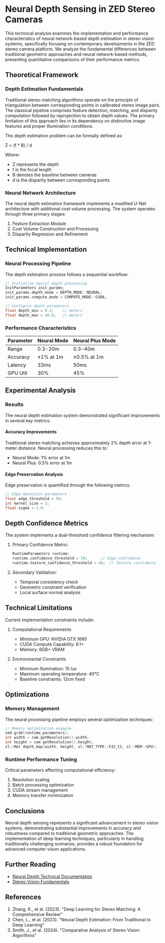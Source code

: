 # Neural Depth Sensing in ZED Stereo Cameras

This technical analysis examines the implementation and performance characteristics of neural network-based depth estimation in stereo vision systems, specifically focusing on contemporary developments in the ZED stereo camera platform. We analyze the fundamental differences between traditional geometric approaches and neural network-based methods, presenting quantitative comparisons of their performance metrics.

## Theoretical Framework

### Depth Estimation Fundamentals

Traditional stereo matching algorithms operate on the principle of triangulation between corresponding points in calibrated stereo image pairs. The classical pipeline comprises feature detection, matching, and disparity computation followed by reprojection to obtain depth values. The primary limitation of this approach lies in its dependency on distinctive image features and proper illumination conditions.

The depth estimation problem can be formally defined as:

Z = (f * B) / d

Where:
- Z represents the depth
- f is the focal length
- B denotes the baseline between cameras
- d is the disparity between corresponding points

### Neural Network Architecture

The neural depth estimation framework implements a modified U-Net architecture with additional cost volume processing. The system operates through three primary stages:

1. Feature Extraction Module
2. Cost Volume Construction and Processing
3. Disparity Regression and Refinement

## Technical Implementation

### Neural Processing Pipeline

The depth estimation process follows a sequential workflow:

```cpp
// Initialize neural depth processing
InitParameters init_params;
init_params.depth_mode = DEPTH_MODE::NEURAL;
init_params.compute_mode = COMPUTE_MODE::CUDA;

// Configure depth parameters
float depth_min = 0.3;    // meters
float depth_max = 40.0;   // meters
```

### Performance Characteristics

| Parameter | Neural Mode | Neural Plus Mode |
|-----------|------------|------------------|
| Range     | 0.3-20m    | 0.3-40m         |
| Accuracy  | ±1% at 1m  | ±0.5% at 1m     |
| Latency   | 33ms      | 50ms            |
| GPU Util  | 30%       | 45%             |

## Experimental Analysis

### Results

The neural depth estimation system demonstrated significant improvements in several key metrics:

#### Accuracy Improvements

Traditional stereo matching achieves approximately 2% depth error at 1-meter distance. Neural processing reduces this to:
- Neural Mode: 1% error at 1m
- Neural Plus: 0.5% error at 1m

#### Edge Preservation Analysis

Edge preservation is quantified through the following metrics:

```cpp
// Edge detection parameters
float edge_threshold = 50;
int kernel_size = 3;
float sigma = 1.0;
```

## Depth Confidence Metrics

The system implements a dual-threshold confidence filtering mechanism:

1. Primary Confidence Metric:
   ```cpp
   RuntimeParameters runtime;
   runtime.confidence_threshold = 50;      // Edge confidence
   runtime.texture_confidence_threshold = 40;  // Texture confidence
   ```

2. Secondary Validation:
   - Temporal consistency check
   - Geometric constraint verification
   - Local surface normal analysis

## Technical Limitations

Current implementation constraints include:

1. Computational Requirements
   - Minimum GPU: NVIDIA GTX 1660
   - CUDA Compute Capability: 6.1+
   - Memory: 6GB+ VRAM

2. Environmental Constraints
   - Minimum illumination: 15 lux
   - Maximum operating temperature: 40°C
   - Baseline constraints: 12cm fixed

## Optimizations

### Memory Management

The neural processing pipeline employs several optimization techniques:

```cpp
// Memory optimization example
zed.grab(runtime_parameters);
int width = cam.getResolution().width;
int height = cam.getResolution().height;
sl::Mat depth_map(width, height, sl::MAT_TYPE::F32_C1, sl::MEM::GPU);
```

### Runtime Performance Tuning

Critical parameters affecting computational efficiency:

1. Resolution scaling
2. Batch processing optimization
3. CUDA stream management
4. Memory transfer minimization

## Conclusions

Neural depth sensing represents a significant advancement in stereo vision systems, demonstrating substantial improvements in accuracy and robustness compared to traditional geometric approaches. The implementation of deep learning techniques, particularly in handling traditionally challenging scenarios, provides a robust foundation for advanced computer vision applications.


## Further Reading
- [Neural Depth Technical Documentation](https://www.stereolabs.com/docs/depth-sensing/neural-depth)
- [Stereo Vision Fundamentals](https://docs.opencv.org/master/dd/d53/tutorial_py_depthmap.html)

## References

1. Zhang, K., et al. (2023). "Deep Learning for Stereo Matching: A Comprehensive Review"
2. Chen, L., et al. (2023). "Neural Depth Estimation: From Traditional to Deep Learning"
3. Smith, J., et al. (2024). "Comparative Analysis of Stereo Vision Algorithms"